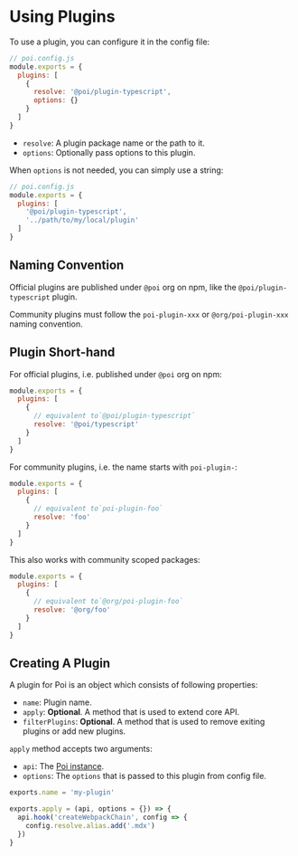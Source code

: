 # Using Plugins

To use a plugin, you can configure it in the config file:

```js
// poi.config.js
module.exports = {
  plugins: [
    {
      resolve: '@poi/plugin-typescript',
      options: {}
    }
  ]
}
```

- `resolve`: A plugin package name or the path to it.
- `options`: Optionally pass options to this plugin.

When `options` is not needed, you can simply use a string:

```js
// poi.config.js
module.exports = {
  plugins: [
    '@poi/plugin-typescript',
    '../path/to/my/local/plugin'
  ]
}
```

## Naming Convention

Official plugins are published under `@poi` org on npm, like the `@poi/plugin-typescript` plugin.

Community plugins must follow the `poi-plugin-xxx` or `@org/poi-plugin-xxx` naming convention.

## Plugin Short-hand

For official plugins, i.e. published under `@poi` org on npm:

```js
module.exports = {
  plugins: [
    {
      // equivalent to`@poi/plugin-typescript`
      resolve: '@poi/typescript'
    }
  ]
}
```

For community plugins, i.e. the name starts with `poi-plugin-`:

```js
module.exports = {
  plugins: [
    {
      // equivalent to`poi-plugin-foo`
      resolve: 'foo'
    }
  ]
}
```

This also works with community scoped packages:

```js
module.exports = {
  plugins: [
    {
      // equivalent to`@org/poi-plugin-foo`
      resolve: '@org/foo'
    }
  ]
}
```

## Creating A Plugin

A plugin for Poi is an object which consists of following properties:

- `name`: Plugin name.
- `apply`: __Optional__. A method that is used to extend core API.
- `filterPlugins`: __Optional__. A method that is used to remove exiting plugins or add new plugins.

`apply` method accepts two arguments:

- `api`: The [Poi instance](../api.md).
- `options`: The `options` that is passed to this plugin from config file.

```js
exports.name = 'my-plugin'

exports.apply = (api, options = {}) => {
  api.hook('createWebpackChain', config => {
    config.resolve.alias.add('.mdx')
  })
}
```